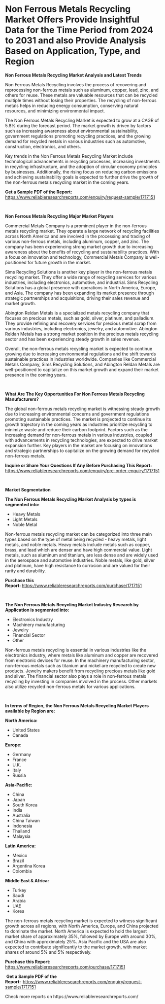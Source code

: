 <p><h1>Non Ferrous Metals Recycling Market Offers Provide Insightful Data for the Time Period from 2024 to 2031 and also Provide Analysis Based on Application, Type, and Region</h1></p><p><strong>Non Ferrous Metals Recycling Market Analysis and Latest Trends</strong></p>
<p><p>Non Ferrous Metals Recycling involves the process of recovering and reprocessing non-ferrous metals such as aluminum, copper, lead, zinc, and others for reuse. These metals are valuable resources that can be recycled multiple times without losing their properties. The recycling of non-ferrous metals helps in reducing energy consumption, conserving natural resources, and minimizing environmental impact.</p><p>The Non Ferrous Metals Recycling Market is expected to grow at a CAGR of 5.8% during the forecast period. The market growth is driven by factors such as increasing awareness about environmental sustainability, government regulations promoting recycling practices, and the growing demand for recycled metals in various industries such as automotive, construction, electronics, and others. </p><p>Key trends in the Non Ferrous Metals Recycling Market include technological advancements in recycling processes, increasing investments in recycling infrastructure, and the adoption of circular economy principles by businesses. Additionally, the rising focus on reducing carbon emissions and achieving sustainability goals is expected to further drive the growth of the non-ferrous metals recycling market in the coming years.</p></p>
<p><strong>Get a Sample PDF of the Report:&nbsp;</strong> <a href="https://www.reliableresearchreports.com/enquiry/request-sample/1717151">https://www.reliableresearchreports.com/enquiry/request-sample/1717151</a></p>
<p>&nbsp;</p>
<p><strong>Non Ferrous Metals Recycling Major Market Players</strong></p>
<p><p>Commercial Metals Company is a prominent player in the non-ferrous metals recycling market. They operate a large network of recycling facilities across North America and are involved in the processing and trading of various non-ferrous metals, including aluminum, copper, and zinc. The company has been experiencing strong market growth due to increasing awareness about the benefits of recycling and sustainability practices. With a focus on innovation and technology, Commercial Metals Company is well-positioned for future growth in the market.</p><p>Sims Recycling Solutions is another key player in the non-ferrous metals recycling market. They offer a wide range of recycling services for various industries, including electronics, automotive, and industrial. Sims Recycling Solutions has a global presence with operations in North America, Europe, and Asia. The company has been expanding its market presence through strategic partnerships and acquisitions, driving their sales revenue and market growth.</p><p>Abington Reldan Metals is a specialized metals recycling company that focuses on precious metals, such as gold, silver, platinum, and palladium. They provide refining and recovery services for precious metal scrap from various industries, including electronics, jewelry, and automotive. Abington Reldan Metals has a strong market position in the precious metals recycling sector and has been experiencing steady growth in sales revenue.</p><p>Overall, the non-ferrous metals recycling market is expected to continue growing due to increasing environmental regulations and the shift towards sustainable practices in industries worldwide. Companies like Commercial Metals Company, Sims Recycling Solutions, and Abington Reldan Metals are well-positioned to capitalize on this market growth and expand their market presence in the coming years.</p></p>
<p>&nbsp;</p>
<p><strong>What Are The Key Opportunities For Non Ferrous Metals Recycling Manufacturers?</strong></p>
<p><p>The global non-ferrous metals recycling market is witnessing steady growth due to increasing environmental concerns and government regulations promoting sustainable practices. The market is projected to continue its growth trajectory in the coming years as industries prioritize recycling to minimize waste and reduce their carbon footprint. Factors such as the increasing demand for non-ferrous metals in various industries, coupled with advancements in recycling technologies, are expected to drive market expansion further. Key players in the market are focusing on innovations and strategic partnerships to capitalize on the growing demand for recycled non-ferrous metals.</p></p>
<p><strong>Inquire or Share Your Questions If Any Before Purchasing This Report:</strong> <a href="https://www.reliableresearchreports.com/enquiry/pre-order-enquiry/1717151">https://www.reliableresearchreports.com/enquiry/pre-order-enquiry/1717151</a></p>
<p>&nbsp;</p>
<p><strong>Market Segmentation</strong></p>
<p><strong>The Non Ferrous Metals Recycling Market Analysis by types is segmented into:</strong></p>
<p><ul><li>Heavy Metals</li><li>Light Metals</li><li>Noble Metal</li></ul></p>
<p><p>Non-ferrous metals recycling market can be categorized into three main types based on the type of metal being recycled - heavy metals, light metals, and noble metals. Heavy metals include metals such as copper, brass, and lead which are denser and have high commercial value. Light metals, such as aluminum and titanium, are less dense and are widely used in the aerospace and automotive industries. Noble metals, like gold, silver and platinum, have high resistance to corrosion and are valued for their rarity and durability.</p></p>
<p><strong>Purchase this Report:&nbsp;</strong><a href="https://www.reliableresearchreports.com/purchase/1717151">https://www.reliableresearchreports.com/purchase/1717151</a></p>
<p>&nbsp;</p>
<p><strong>The Non Ferrous Metals Recycling Market Industry Research by Application is segmented into:</strong></p>
<p><ul><li>Electronics Industry</li><li>Machinery manufacturing</li><li>Jewelry</li><li>Financial Sector</li><li>Other</li></ul></p>
<p><p>Non-ferrous metals recycling is essential in various industries like the electronics industry, where metals like aluminum and copper are recovered from electronic devices for reuse. In the machinery manufacturing sector, non-ferrous metals such as titanium and nickel are recycled to create new products. Jewelry makers benefit from recycling precious metals like gold and silver. The financial sector also plays a role in non-ferrous metals recycling by investing in companies involved in the process. Other markets also utilize recycled non-ferrous metals for various applications.</p></p>
<p>&nbsp;</p>
<p><strong>In terms of Region, the Non Ferrous Metals Recycling Market Players available by Region are:</strong></p>
<p>
    <p> <strong> North America: </strong>
        <ul>
            <li>United States</li>
            <li>Canada</li>
        </ul>
        </p> 
    <p> <strong> Europe: </strong>
        <ul>
            <li>Germany</li>
            <li>France</li>
            <li>U.K.</li>
            <li>Italy</li>
            <li>Russia</li>
        </ul>
        </p> 
    <p> <strong> Asia-Pacific: </strong>
        <ul>
            <li>China</li>
            <li>Japan</li>
            <li>South Korea</li>
            <li>India</li>
            <li>Australia</li>
            <li>China Taiwan</li>
            <li>Indonesia</li>
            <li>Thailand</li>
            <li>Malaysia</li>
        </ul>
        </p> 
    <p> <strong> Latin America: </strong>
        <ul>
            <li>Mexico</li>
            <li>Brazil</li>
            <li>Argentina Korea</li>
            <li>Colombia</li>
        </ul>
        </p> 
    <p> <strong> Middle East & Africa: </strong>
        <ul>
            <li>Turkey</li>
            <li>Saudi</li>
            <li>Arabia</li>
            <li>UAE</li>
            <li>Korea</li>
        </ul>
    </p>
    </p>
<p><p>The non-ferrous metals recycling market is expected to witness significant growth across all regions, with North America, Europe, and China projected to dominate the market. North America is expected to hold the largest market share of approximately 35%, followed by Europe with around 30%, and China with approximately 25%. Asia Pacific and the USA are also expected to contribute significantly to the market growth, with market shares of around 5% and 5% respectively.</p></p>
<p><strong>Purchase this Report: </strong><a href="https://www.reliableresearchreports.com/purchase/1717151">https://www.reliableresearchreports.com/purchase/1717151</a></p>
<p>&nbsp;<strong>Get a Sample PDF of the Report:&nbsp;&nbsp;</strong><a href="https://www.reliableresearchreports.com/enquiry/request-sample/1717151">https://www.reliableresearchreports.com/enquiry/request-sample/1717151</a></p>
<p><strong></strong></p>
<p>Check more reports on https://www.reliableresearchreports.com/</p>